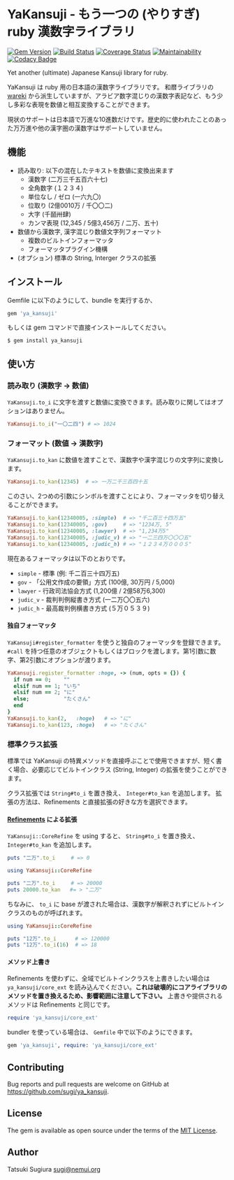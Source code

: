 # YaKansuji - もう一つの (やりすぎ) ruby 漢数字ライブラリ

[<img src="https://badge.fury.io/rb/ya_kansuji.svg" alt="Gem Version" />](https://badge.fury.io/rb/ya_kansuji)
[<img src="https://github.com/sugi/ya_kansuji/actions/workflows/ruby.yml/badge.svg" alt="Build Status" />](https://github.com/sugi/ya_kansuji/actions/workflows/ruby.yml)
[<img src="https://coveralls.io/repos/github/sugi/ya_kansuji/badge.svg?branch=master" alt="Coverage Status" />](https://coveralls.io/github/sugi/ya_kansuji?branch=master)
[![Maintainability](https://api.codeclimate.com/v1/badges/007f79c6f7f6e82daa20/maintainability)](https://codeclimate.com/github/sugi/ya_kansuji/maintainability)
[![Codacy Badge](https://app.codacy.com/project/badge/Grade/048e7a2f52cb48908c4deba7ce696f08)](https://app.codacy.com/gh/sugi/ya_kansuji/dashboard?utm_source=gh&utm_medium=referral&utm_content=&utm_campaign=Badge_grade)

Yet another (ultimate) Japanese Kansuji library for ruby.

YaKansuji は ruby 用の日本語の漢数字ライブラリです。 和暦ライブラリの [wareki](https://github.com/sugi/wareki) から派生していますが、アラビア数字混じりの漢数字表記など、もう少し多彩な表現を数値と相互変換することができます。

現状のサポートは日本語で万進な10進数だけです。歴史的に使われたことのあった万万進や他の漢字圏の漢数字はサポートしていません。

## 機能

* 読み取り: 以下の混在したテキストを数値に変換出来ます
  * 漢数字 (二万三千五百六十七)
  * 全角数字 (１２３４)
  * 単位なし / ゼロ (一六九〇)
  * 位取り (2億0010万 / 千〇〇二)
  * 大字 (千皕卅肆)
  * カンマ表現 (12,345 / 5億3,456万 / 二万、五十)
* 数値から漢数字, 漢字混じり数値文字列フォーマット
  * 複数のビルトインフォーマッタ
  * フォーマッタプラグイン機構
* (オプション) 標準の String, Interger クラスの拡張

## インストール

Gemfile に以下のようにして、bundle を実行するか、

```ruby
gem 'ya_kansuji'
```

もしくは gem コマンドで直接インストールしてください。

    $ gem install ya_kansuji

## 使い方

### 読み取り (漢数字 →  数値)

`YaKansuji.to_i` に文字を渡すと数値に変換できます。読み取りに関してはオプションはありません。

```ruby
YaKansuji.to_i("一〇二四") # => 1024
```

### フォーマット (数値 → 漢数字)

`YaKansuji.to_kan` に数値を渡すことで、漢数字や漢字混じりの文字列に変換します。

```ruby
YaKansuji.to_kan(12345)  # => 一万二千三百四十五
```

このさい、2つめの引数にシンボルを渡すことにより、フォーマッタを切り替えることができます。

```ruby
YaKansuji.to_kan(12340005, :simple)  # => "千二百三十四万五"
YaKansuji.to_kan(12340005, :gov)     # => "1234万, 5"
YaKansuji.to_kan(12340005, :lawyer)  # => "1,234万5"
YaKansuji.to_kan(12340005, :judic_v) # => "一二三四万〇〇〇五"
YaKansuji.to_kan(12340005, :judic_h) # => "１２３４万０００５"
```

現在あるフォーマッタは以下のとおりです。

 * `simple` - 標準 (例: 千二百三十四万五)
 * `gov` - 「公用文作成の要領」方式 (100億, 30万円 / 5,000)
 * `lawyer` - 行政司法協会方式 (1,200億 / 2億58万6,300)
 * `judic_v` - 裁判判例縦書き方式 (一二万〇〇五六)
 * `judic_h` - 最高裁判例横書き方式 (５万０５３９)

#### 独自フォーマッタ

`YaKansuji#register_formatter` を使うと独自のフォーマッタを登録できます。
`#call` を持つ任意のオブジェクトもしくはブロックを渡します。第1引数に数字、第2引数にオプションが渡ります。

```ruby
YaKansuji.register_formatter :hoge, -> (num, opts = {}) {
  if num == 0;    ""
  elsif num == 1; "いち"
  elsif num == 2; "に"
  else;           "たくさん"
  end
}
YaKansuji.to_kan(2,   :hoge)   # => "に"
YaKansuji.to_kan(123, :hoge)   # => "たくさん"
```

### 標準クラス拡張

標準では YaKansuji の特異メソッドを直接呼ぶことで使用できますが、短く書く場合、必要応じてビルトインクラス (String, Integer) の拡張を使うことができます。

クラス拡張では `String#to_i` を置き換え、 `Integer#to_kan` を追加します。
拡張の方法は、Refinements と直接拡張の好きな方を選択できます。

#### [Refinements](https://docs.ruby-lang.org/en/2.6.0/syntax/refinements_rdoc.html) による拡張

`YaKansuji::CoreRefine` を using すると、 `String#to_i` を置き換え、 `Integer#to_kan` を追加します。

```ruby
puts "二万".to_i     # => 0

using YaKansuji::CoreRefine

puts "二万".to_i     # => 20000
puts 20000.to_kan   #= > "二万"
```

ちなみに、 `to_i` に base が渡された場合は、漢数字が解釈されずにビルトインクラスのものが呼ばれます。

```ruby
using YaKansuji::CoreRefine

puts "12万".to_i      # => 120000
puts "12万".to_i(16)  # => 18
```

#### メソッド上書き

Refinements を使わずに、全域でビルトインクラスを上書きしたい場合は `ya_kansuji/core_ext` を読み込んでください。**これは破壊的にコアライブラリのメソッドを置き換えるため、影響範囲に注意して下さい。**
上書きや提供されるメソッドは Refinements と同じです。

```ruby
require 'ya_kansuji/core_ext'
```

bundler を使っている場合は、 `Gemfile` 中で以下のようにできます。

```ruby
gem 'ya_kansuji', require: 'ya_kansuji/core_ext'
```

## Contributing

Bug reports and pull requests are welcome on GitHub at https://github.com/sugi/ya_kansuji.

## License

The gem is available as open source under the terms of the [MIT License](https://opensource.org/licenses/MIT).

## Author

Tatsuki Sugiura <sugi@nemui.org>
